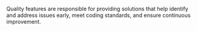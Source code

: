 Quality features are responsible for providing solutions that help identify and address issues early, meet coding standards, and ensure continuous improvement.